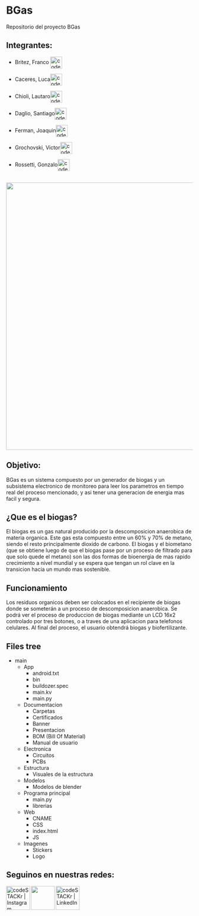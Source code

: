 # BGas
Repositorio del proyecto BGas

## Integrantes:
- Britez, Franco  [<img align="center" alt="codeSTACKr | LinkedIn" height="32px" src=https://cdn.jsdelivr.net/npm/simple-icons@v3/icons/linkedin.svg />][linkedinbr]

- Caceres, Luca[<img align="center" alt="codeSTACKr | LinkedIn" height="32px" src=https://cdn.jsdelivr.net/npm/simple-icons@v3/icons/linkedin.svg />][linkedinca]

- Chioli, Lautaro[<img align="center" alt="codeSTACKr | LinkedIn" height="32px" src=https://cdn.jsdelivr.net/npm/simple-icons@v3/icons/linkedin.svg />][linkedinch]

- Daglio, Santiago[<img align="center" alt="codeSTACKr | LinkedIn" height="32px" src=https://cdn.jsdelivr.net/npm/simple-icons@v3/icons/linkedin.svg />][linkedinda]

- Ferman, Joaquin[<img align="center" alt="codeSTACKr | LinkedIn" height="32px" src=https://cdn.jsdelivr.net/npm/simple-icons@v3/icons/linkedin.svg />][linkedinfe]

- Grochovski, Victor[<img align="center" alt="codeSTACKr | LinkedIn" height="32px" src=https://cdn.jsdelivr.net/npm/simple-icons@v3/icons/linkedin.svg />][linkedingr]

- Rossetti, Gonzalo[<img align="center" alt="codeSTACKr | LinkedIn" height="32px" src=https://cdn.jsdelivr.net/npm/simple-icons@v3/icons/linkedin.svg />][linkedinro] <br><br/>
<img align="center" width="720px" src="https://github.com/impatrq/bgas/blob/main/Documentacion/IMG_0831.jpeg" />

## Objetivo:
BGas es un sistema compuesto por un generador de biogas y un subsistema electronico de monitoreo para leer los parametros en tiempo real del proceso mencionado, y asi tener una generacion de energia mas facil y segura.

## ¿Que es el biogas?
El biogas es un gas natural producido por la descomposicion anaerobica de materia organica. Este gas esta compuesto entre un 60% y 70% de metano, siendo el resto principalmente dioxido de carbono. El biogas y el biometano (que se obtiene luego de que el biogas pase por un proceso de filtrado para que solo quede el metano) son las dos formas de bioenergia de mas rapido crecimiento a nivel mundial y se espera que tengan un rol clave en la transicion hacia un mundo mas sostenible.

## Funcionamiento 
Los residuos organicos deben ser colocados en el recipiente de biogas donde se someterán a un proceso de descomposicion anaerobica. Se podrá ver el proceso de produccion de biogas mediante un LCD 16x2 controlado por tres botones, o a traves de una aplicacion para telefonos celulares. Al final del proceso, el usuario obtendrá biogas y biofertilizante.  

## Files tree

- main
  - App
    - android.txt
    - bin
    - buildozer.spec
    - main.kv
    - main.py
  - Documentacion
    - Carpetas
    - Certificados
    - Banner
    - Presentacion
    - BOM (Bill Of Material)
    - Manual de usuario
  - Electronica
    - Circuitos
    - PCBs
  - Estructura
    - Visuales de la estructura
  - Modelos
    - Modelos de blender
  - Programa principal
    - main.py
    - librerias
  - Web
    - CNAME
    - CSS
    - index.html
    - JS
  - Imagenes
    - Stickers
    - Logo

## Seguinos en nuestras redes:
[<img align="left" alt="codeSTACKr | Instagram" height="64px" src="https://cdn.jsdelivr.net/npm/simple-icons@v3/icons/instagram.svg" />][instagram]
[<img align="left" height="64px" src="https://github.com/impatrq/bgas/blob/main/App/images/logo.png" />][bgas]
[<img align="left" alt="codeSTACKr | LinkedIn" height="64px" src="https://cdn.jsdelivr.net/npm/simple-icons@v3/icons/linkedin.svg" />][linkedin]


[instagram]: https://instagram.com/proyecto.bgas?igshid=NGVhN2U2NjQ0Yg==
[bgas]: https://bgas.ar/
[Linkedin]: https://www.linkedin.com/company/101246268
[linkedinbr]: https://www.linkedin.com/in/franco-britez-b33523277/
[linkedinca]: https://www.linkedin.com/in/luca-c%C3%A1ceres-996389281/
[linkedinch]: https://www.linkedin.com/in/lautaro-chioli-87a68a27a/
[linkedinda]: https://www.linkedin.com/in/santiago-daglio-96b716295/
[linkedinfe]: https://www.linkedin.com/in/joaquin-ferman-b8b843259/
[linkedingr]: https://www.linkedin.com/in/victorgrochovski/
[linkedinro]: [https://google.com/](https://www.linkedin.com/in/gonzalo-rossetti-146219288/)https://www.linkedin.com/in/gonzalo-rossetti-146219288/

